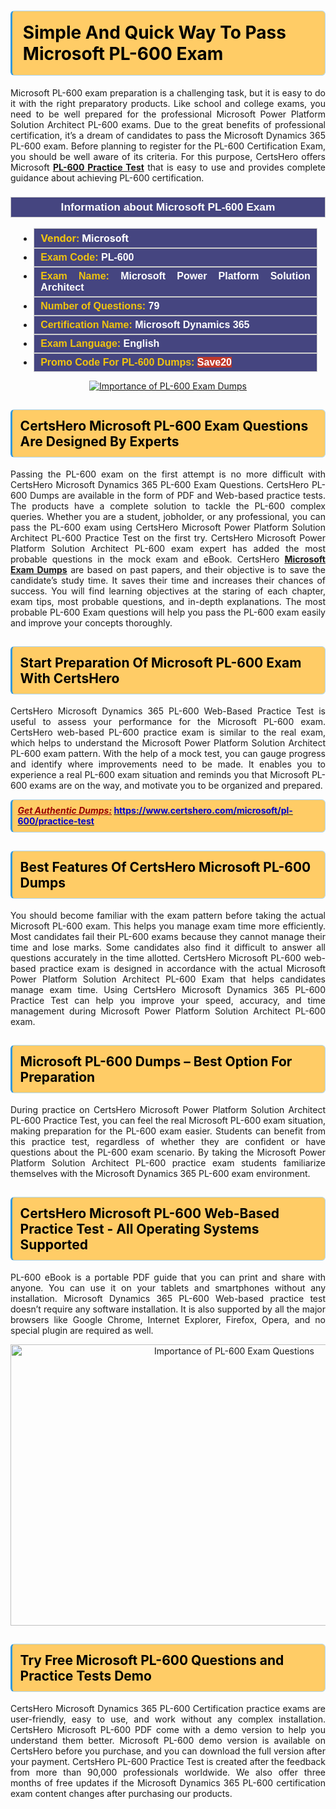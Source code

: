 <h1><strong><span style="display:block; color:#000000; background:#ffcc66; border: 0.5px solid #AED6F1 ; border-left: 3px solid #3498DB; padding: .6em; border-radius: 6px;">Simple And Quick Way To Pass Microsoft PL-600 Exam</span></strong></h1>

<p style="text-align: justify;">Microsoft PL-600 exam preparation is a challenging task, but it is easy to do it with the right preparatory products. Like school and college exams, you need to be well prepared for the professional Microsoft Power Platform Solution Architect PL-600 exams. Due to the great benefits of professional certification, it’s a dream of candidates to pass the Microsoft Dynamics 365 PL-600 exam. Before planning to register for the PL-600 Certification Exam, you should be well aware of its criteria. For this purpose, CertsHero offers Microsoft <a href="https://www.certshero.com/microsoft/pl-600"><strong>PL-600 Practice Test</strong></a> that is easy to use and provides complete guidance about achieving PL-600 certification.</p>

<h3 style="background: #454580; border: 1px solid rgb(204, 204, 204); padding: 5px 10px; text-align: center;"><span style="color:#ffffff;"><span style="font-size:11pt"><span style="line-height:normal"><span style="font-family:Calibri,sans-serif"><b><span style="font-size:13.0pt"><span cambria="">Information about Microsoft PL-600 Exam</span></span></b></span></span></span></span></h3>

<ul>
	<li style="margin:0cm 10pt">
	<div style="background:#454580; border: 1px solid rgb(204, 204, 204); padding: 5px 10px; text-align: justify;"><span style="font-size:11pt"><span style="line-height:normal"><span style="tab-stops:list 36.0pt"><span style="font-fam ily:Calibri,sans-serif"><b><span style="font-size:12.0pt"><span new="" roman="" style="font-family:" times=""><span style="color:#f1c40f;">Vendor:</span> <span style="color:#ffffff;">Microsoft</span></span></span></b></span></span></span></span></div>
	</li>
	<li style="margin:0cm 10pt">
	<div style="background: #454580; border: 1px solid rgb(204, 204, 204); padding: 5px 10px; text-align: justify;"><span style="font-size:11pt"><span style="line-height:normal"><span style="tab-stops:list 36.0pt"><span style="font-family:Calibri,sans-serif"><b><span style="font-size:12.0pt"><span new="" roman="" style="font-family:" times=""><span style="color:#f1c40f;">Exam Code:</span> <span style="color:#ffffff;">PL-600</span></span></span></b></span></span></span></span></div>
	</li>
	<li style="margin:0cm 10pt">
	<div style="background: #454580; border: 1px solid rgb(204, 204, 204); padding: 5px 10px; text-align: justify;"><span style="font-size:11pt"><span style="line-height:normal"><span style="tab-stops:list 36.0pt"><span style="font-family:Calibri,sans-serif"><b><span style="font-size:12.0pt"><span new="" roman="" style="font-family:" times=""><span style="color:#f1c40f;">Exam Name:</span> <span style="color:#ffffff;">Microsoft Power Platform Solution Architect</span></span></span></b></span></span></span></span></div>
	</li>
	<li style="margin:0cm 10pt">
	<div style="background: #454580; border: 1px solid rgb(204, 204, 204); padding: 5px 10px;"><span style="font-size:11pt"><span style="line-height:normal"><span style="tab-stops:list 36.0pt"><span style="font-family:Calibri,sans-serif"><b><span style="font-size:12.0pt"><span new="" roman="" style="font-family:" times=""><span style="color:#f1c40f;">Number of Questions: </span><span style="color:#ffffff;">79</span></span></span></b></span></span></span></span></div>
	</li>
	<li style="margin:0cm 10pt">
	<div style="background: #454580; border: 1px solid rgb(204, 204, 204); padding: 5px 10px; text-align: justify;"><span style="font-size:11pt"><span style="line-height:normal"><span style="tab-stops:list 36.0pt"><span style="font-family:Calibri,sans-serif"><b><span style="font-size:12.0pt"><span new="" roman="" style="font-family:" times=""><span style="color:#f1c40f;">Certification Name:</span> <span style="color:#ffffff;">Microsoft Dynamics 365</span></span></span></b></span></span></span></span></div>
	</li>
	<li style="margin:0cm 10pt">
	<div style="background: #454580; border: 1px solid rgb(204, 204, 204); padding: 5px 10px; text-align: justify;"><span style="font-size:11pt"><span style="line-height:normal"><span style="tab-stops:list 36.0pt"><span style="font-family:Calibri,sans-serif"><b><span style="font-size:12.0pt"><span new="" roman="" style="font-family:" times=""><span style="color:#f1c40f;">Exam Language:</span> <span style="color:#ffffff;">English</span></span></span></b></span></span></span></span></div>
	</li>
	<li style="margin:0cm 10pt">
	<div style="background: #454580; border: 1px solid rgb(204, 204, 204); padding: 5px 10px;"><span style="font-size:11pt"><span style="line-height:normal"><span style="tab-stops:list 36.0pt"><span style="font-family:Calibri,sans-serif"><b><span style="font-size:12.0pt"><span new="" roman="" style="font-family:" times=""><span style="color:#f1c40f;">Promo Code For PL-600 Dumps: </span><span style="color:#ffffff;"><span style="background-color:#c0392b;">Save20</span></span></span></span></b></span></span></span></span></div>
	</li>
</ul>

<p style="text-align: center;"><a href="https://www.certshero.com/microsoft/pl-600" rel="NOFOLLOW"><img alt="Importance of PL-600 Exam Dumps" src="https://i.imgur.com/UZuq4Dk.jpeg" /></a></p>

<h2><strong><span style="display:block; color:#000000; background:#ffcc66; border: 0.5px solid #AED6F1 ; border-left: 3px solid #3498DB; padding: .6em; border-radius: 6px;">CertsHero Microsoft PL-600 Exam Questions Are Designed By Experts</span></strong></h2>

<p style="text-align: justify;">Passing the PL-600 exam on the first attempt is no more difficult with CertsHero Microsoft Dynamics 365 PL-600 Exam Questions. CertsHero PL-600 Dumps are available in the form of PDF and Web-based practice tests. The products have a complete solution to tackle the PL-600 complex queries. Whether you are a student, jobholder, or any professional, you can pass the PL-600 exam using CertsHero Microsoft Power Platform Solution Architect PL-600 Practice Test on the first try. CertsHero Microsoft Power Platform Solution Architect PL-600 exam expert has added the most probable questions in the mock exam and eBook. CertsHero <a href="https://www.certshero.com/microsoft"><strong>Microsoft Exam Dumps</strong></a> are based on past papers, and their objective is to save the candidate’s study time. It saves their time and increases their chances of success. You will find learning objectives at the staring of each chapter, exam tips, most probable questions, and in-depth explanations. The most probable PL-600 Exam questions will help you pass the PL-600 exam easily and improve your concepts thoroughly.</p>

<h2><strong><span style="display:block; color:#000000; background:#ffcc66; border: 0.5px solid #AED6F1 ; border-left: 3px solid #3498DB; padding: .6em; border-radius: 6px;">Start Preparation Of Microsoft PL-600 Exam With CertsHero</span></strong></h2>

<p style="text-align: justify;">CertsHero Microsoft Dynamics 365 PL-600 Web-Based Practice Test is useful to assess your performance for the Microsoft PL-600 exam. CertsHero web-based PL-600 practice exam is similar to the real exam, which helps to understand the Microsoft Power Platform Solution Architect PL-600 exam pattern. With the help of a mock test, you can gauge progress and identify where improvements need to be made. It enables you to experience a real PL-600 exam situation and reminds you that Microsoft PL-600 exams are on the way, and motivate you to be organized and prepared.</p>

<p><strong><span style="display:block; color:#990000; background:#ffcc66; border: 0.5px solid #AED6F1 ; border-left: 3px solid #3498DB; padding: .6em; border-radius: 6px;"><span style="font-size:14px;"><u><i>Get Authentic Dumps:</i></u></span> <a href="https://www.certshero.com/microsoft/pl-600/practice-test"><span style="color:#0000cc;">https://www.certshero.com/microsoft/pl-600/practice-test</span></a></span></strong></p>

<h2><strong><span style="display:block; color:#000000; background:#ffcc66; border: 0.5px solid #AED6F1 ; border-left: 3px solid #3498DB; padding: .6em; border-radius: 6px;">Best Features Of CertsHero Microsoft PL-600 Dumps</span></strong></h2>

<p style="text-align: justify;">You should become familiar with the exam pattern before taking the actual Microsoft PL-600 exam. This helps you manage exam time more efficiently. Most candidates fail their PL-600 exams because they cannot manage their time and lose marks. Some candidates also find it difficult to answer all questions accurately in the time allotted. CertsHero Microsoft PL-600 web-based practice exam is designed in accordance with the actual Microsoft Power Platform Solution Architect PL-600 Exam that helps candidates manage exam time. Using CertsHero Microsoft Dynamics 365 PL-600 Practice Test can help you improve your speed, accuracy, and time management during Microsoft Power Platform Solution Architect PL-600 exam.</p>

<h2><strong><span style="display:block; color:#000000; background:#ffcc66; border: 0.5px solid #AED6F1 ; border-left: 3px solid #3498DB; padding: .6em; border-radius: 6px;">Microsoft PL-600 Dumps – Best Option For Preparation</span></strong></h2>

<p style="text-align: justify;">During practice on CertsHero Microsoft Power Platform Solution Architect PL-600 Practice Test, you can feel the real Microsoft PL-600 exam situation, making preparation for the PL-600 exam easier. Students can benefit from this practice test, regardless of whether they are confident or have questions about the PL-600 exam scenario. By taking the Microsoft Power Platform Solution Architect PL-600 practice exam students familiarize themselves with the Microsoft Dynamics 365 PL-600 exam environment.</p>

<h2><strong><span style="display:block; color:#000000; background:#ffcc66; border: 0.5px solid #AED6F1 ; border-left: 3px solid #3498DB; padding: .6em; border-radius: 6px;">CertsHero Microsoft PL-600 Web-Based Practice Test - All Operating Systems Supported</span></strong></h2>

<p style="text-align: justify;">PL-600 eBook is a portable PDF guide that you can print and share with anyone. You can use it on your tablets and smartphones without any installation. Microsoft Dynamics 365 PL-600 Web-based practice test doesn’t require any software installation. It is also supported by all the major browsers like Google Chrome, Internet Explorer, Firefox, Opera, and no special plugin are required as well.</p>

<p style="text-align: center;"><a href="https://www.certshero.com/product-detail/pl-600" rel="NOFOLLOW"><img alt="Importance of PL-600 Exam Questions" height="450" src="https://i.redd.it/vixpkfso1g981.jpg" width="700" /></a></p>

<h2><strong><span style="display:block; color:#000000; background:#ffcc66; border: 0.5px solid #AED6F1 ; border-left: 3px solid #3498DB; padding: .6em; border-radius: 6px;">Try Free Microsoft PL-600 Questions and Practice Tests Demo</span></strong></h2>

<p style="text-align: justify;">CertsHero Microsoft Dynamics 365 PL-600 Certification practice exams are user-friendly, easy to use, and work without any complex installation. CertsHero Microsoft PL-600 PDF come with a demo version to help you understand them better. Microsoft PL-600 demo version is available on CertsHero before you purchase, and you can download the full version after your payment. CertsHero PL-600 Practice Test is created after the feedback from more than 90,000 professionals worldwide. We also offer three months of free updates if the Microsoft Dynamics 365 PL-600 certification exam content changes after purchasing our products.</p>
